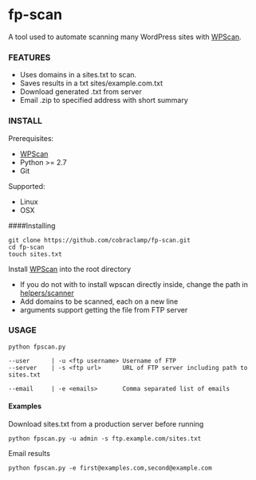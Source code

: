 # fp-scan
A tool used to automate scanning many WordPress sites with [WPScan](http://wpscan.org/).

### FEATURES
- Uses domains in a sites.txt to scan.
- Saves results in a txt sites/example.com.txt
- Download generated .txt from server
- Email .zip to specified address with short summary


### INSTALL

Prerequisites:
- [WPScan](http://wpscan.org/)
- Python >= 2.7
- Git

Supported:
- Linux
- OSX

####Installing

    git clone https://github.com/cobraclamp/fp-scan.git
    cd fp-scan
    touch sites.txt

Install [WPScan](http://wpscan.org/) into the root directory
* If you do not with to install wpscan directly inside, change the path in [helpers/scanner](https://github.com/cobraclamp/fp-scan/blob/master/fpscan_helpers/scanner.py#L14)
* Add domains to be scanned, each on a new line
* arguments support getting the file from FTP server

### USAGE

`python fpscan.py`

    --user      | -u <ftp username> Username of FTP
    --server    | -s <ftp url>      URL of FTP server including path to sites.txt

    --email     | -e <emails>       Comma separated list of emails

#### Examples

Download sites.txt from a production server before running

`python fpscan.py -u admin -s ftp.example.com/sites.txt`

Email results

`python fpscan.py -e first@examples.com,second@example.com`

